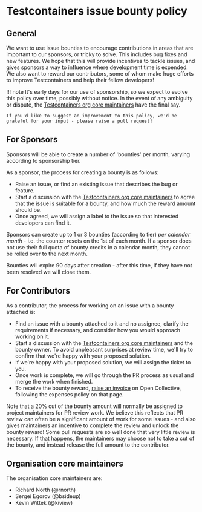 # Testcontainers issue bounty policy

## General

We want to use issue bounties to encourage contributions in areas that are important to our sponsors, or tricky to solve.
This includes bug fixes and new features.
We hope that this will provide incentives to tackle issues, and gives sponsors a way to influence where development time is expended.
We also want to reward our contributors, some of whom make huge efforts to improve Testcontainers and help their fellow developers!

!!! note
    It's early days for our use of sponsorship, so we expect to evolve this policy over time, possibly without notice. In the event of any ambiguity or dispute, the [Testcontainers org core maintainers](#organisation-core-maintainers) have the final say.

    If you'd like to suggest an improvement to this policy, we'd be grateful for your input - please raise a pull request!

## For Sponsors

Sponsors will be able to create a number of 'bounties' per month, varying according to sponsorship tier.

As a sponsor, the process for creating a bounty is as follows:

* Raise an issue, or find an existing issue that describes the bug or feature.
* Start a discussion with the [Testcontainers org core maintainers](#organisation-core-maintainers) to agree that the issue is suitable for a bounty, and how much the reward amount should be.
* Once agreed, we will assign a label to the issue so that interested developers can find it.

Sponsors can create up to 1 or 3 bounties (according to tier) _per calendar month_ - i.e. the counter resets on the 1st of each month. 
If a sponsor does not use their full quota of bounty credits in a calendar month, they cannot be rolled over to the next month.

Bounties will expire 90 days after creation - after this time, if they have not been resolved we will close them.

## For Contributors

As a contributor, the process for working on an issue with a bounty attached is:

* Find an issue with a bounty attached to it and no assignee, clarify the requirements if necessary, and consider how you would approach working on it.
* Start a discussion with the [Testcontainers org core maintainers](#organisation-core-maintainers) and the bounty owner. To avoid unpleasant surprises at review time, we'll try to confirm that we're happy with your proposed solution.
* If we're happy with your proposed solution, we will assign the ticket to you.
* Once work is complete, we will go through the PR process as usual and merge the work when finished.
* To receive the bounty reward, [raise an invoice](https://opencollective.com/testcontainers/expenses/new) on Open Collective, following the expenses policy on that page.

Note that a 20% cut of the bounty amount will normally be assigned to project maintainers for PR review work.
We believe this reflects that PR review can often be a significant amount of work for some issues - and also gives maintainers an incentive to complete the review and unlock the bounty reward!
Some pull requests are so well done that very little review is necessary. If that happens, the maintainers may choose not to take a cut of the bounty, and instead release the full amount to the contributor.

## Organisation core maintainers

The organisation core maintainers are:

* Richard North (@rnorth)
* Sergei Egorov (@bsideup)
* Kevin Wittek (@kiview)

